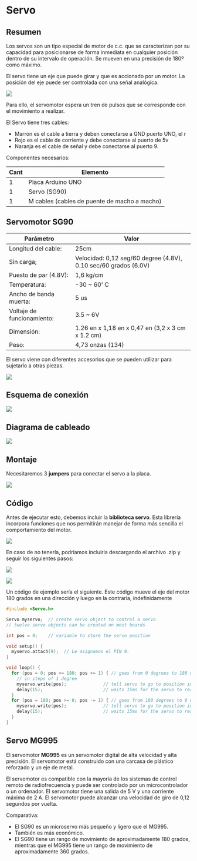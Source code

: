 # Servo

## Resumen

Los servos son un tipo especial de motor de c.c. que se caracterizan por su capacidad para posicionarse de forma inmediata en cualquier posición dentro de su intervalo de operación. Se mueven en una precisión de 180º como máximo.

El servo tiene un eje que puede girar y que es accionado por un motor. La posición del eje puede ser controlada con una señal analógica.

![](img/2022-11-13-13-03-54.png)

Para ello, el servomotor espera un tren de pulsos que se corresponde con el movimiento a realizar.

El Servo tiene tres cables:

- Marrón es el cable a tierra y deben conectarse a GND puerto UNO, el r
- Rojo es el cable de corriente y debe conectarse al puerto de 5v
- Naranja es el cable de señal y debe conectarse al puerto 9.

Componentes necesarios:

| Cant | Elemento                                     |
| ---- | -------------------------------------------- |
| 1    | Placa Arduino UNO                            |
| 1    | Servo (SG90)                                 |
| 1    | M cables (cables de puente de macho a macho) |

## Servomotor SG90

| Parámetro                  | Valor                                                           |
| -------------------------- | --------------------------------------------------------------- |
| Longitud del cable:        | 25cm                                                            |
| Sin carga;                 | Velocidad: 0,12 seg/60 degree (4.8V), 0.10 sec/60 grados (6.0V) |
| Puesto de par (4.8V):      | 1,6 kg/cm                                                       |
| Temperatura:               | -30 ~ 60' C                                                     |
| Ancho de banda muerta:     | 5 us                                                            |
| Voltaje de funcionamiento: | 3.5 ~ 6V                                                        |
| Dimensión:                 | 1.26 en x 1,18 en x 0,47 en (3,2 x 3 cm x 1.2 cm)               |
| Peso:                      | 4,73 onzas (134)                                                |

El servo viene con diferentes accesorios que se pueden utilizar para sujetarlo a otras piezas.

![](media/image83.png)

## Esquema de conexión

![](media/image84.jpeg)

## Diagrama de cableado

![](media/image85.jpeg)

## Montaje

Necesitaremos 3 **jumpers** para conectar el servo a la placa.

![](media/image86.jpeg)

## Código

Antes de ejecutar esto, debemos incluir la **biblioteca servo**. Esta librería incorpora funciones que nos permitirán manejar de forma más sencilla el comportamiento del motor.

![](img/2022-10-17-15-28-13.png)

En caso de no tenerla, podríamos incluirla descargando el archivo .zip y seguir los siguientes pasos:

![](img/2022-10-17-15-30-21.png)

![](img/2022-10-17-15-29-45.png)

Un código de ejemplo sería el siguiente. Este código mueve el eje del motor 180 grados en una dirección y luego en la contraria, indefinidamente

```c title="pruebasServo.ino"
#include <Servo.h>

Servo myservo;  // create servo object to control a servo
// twelve servo objects can be created on most boards

int pos = 0;    // variable to store the servo position

void setup() {
  myservo.attach(9);  // Le asignamos el PIN 9.
}

void loop() {
  for (pos = 0; pos <= 180; pos += 1) { // goes from 0 degrees to 180 degrees
    // in steps of 1 degree
    myservo.write(pos);              // tell servo to go to position in variable 'pos'
    delay(15);                       // waits 15ms for the servo to reach the position
  }
  for (pos = 180; pos >= 0; pos -= 1) { // goes from 180 degrees to 0 degrees
    myservo.write(pos);              // tell servo to go to position in variable 'pos'
    delay(15);                       // waits 15ms for the servo to reach the position
  }
}
```

## Servo MG995

El servomotor **MG995** es un servomotor digital de alta velocidad y alta precisión. El servomotor está construido con una carcasa de plástico reforzado y un eje de metal.

El servomotor es compatible con la mayoría de los sistemas de control remoto de radiofrecuencia y puede ser controlado por un microcontrolador o un ordenador. El servomotor tiene una salida de 5 V y una corriente máxima de 2 A. El servomotor puede alcanzar una velocidad de giro de 0,12 segundos por vuelta.

Comparativa:

- El SG90 es un microservo más pequeño y ligero que el MG995.
- También es más económico.
- El SG90 tiene un rango de movimiento de aproximadamente 180 grados, mientras que el MG995 tiene un rango de movimiento de aproximadamente 360 grados.
